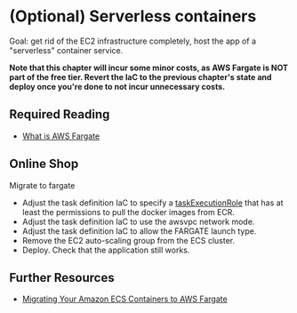 # (Optional) Serverless containers

Goal: get rid of the EC2 infrastructure completely, host the app of a "serverless" container service.

**Note that this chapter will incur some minor costs, as AWS Fargate is NOT part of the free tier. Revert the IaC to the previous chapter's state and deploy once you're done to not incur unnecessary costs.**

## Required Reading
- [What is AWS Fargate](https://docs.aws.amazon.com/AmazonECS/latest/developerguide/AWS_Fargate.html)

## Online Shop
Migrate to fargate
- Adjust the task definition IaC to specify a [taskExecutionRole](https://docs.aws.amazon.com/AmazonECS/latest/developerguide/task_execution_IAM_role.html) that has at least the permissions to pull the docker images from ECR. 
- Adjust the task definition IaC to use the awsvpc network mode.
- Adjust the task definition IaC to allow the FARGATE launch type.
- Remove the EC2 auto-scaling group from the ECS cluster.
- Deploy. Check that the application still works.

## Further Resources
 - [Migrating Your Amazon ECS Containers to AWS Fargate](https://aws.amazon.com/blogs/compute/migrating-your-amazon-ecs-containers-to-aws-fargate/)